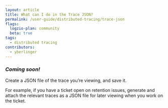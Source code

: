 ```yaml
---
layout: article
title: What can I do in the Trace JSON?
permalink: /user-guide/distributed-tracing/trace-json
flags:
  logzio-plan: community
  beta: true
tags:
  - distributed tracing
contributors:
  - yberlinger
---
```

### **_Coming soon!_**

Create a JSON file of the trace you’re viewing, and save it. 

For example, if you have a ticket open on retention issues, generate and attach the relevant traces as a JSON file for later viewing when you work on the ticket.
